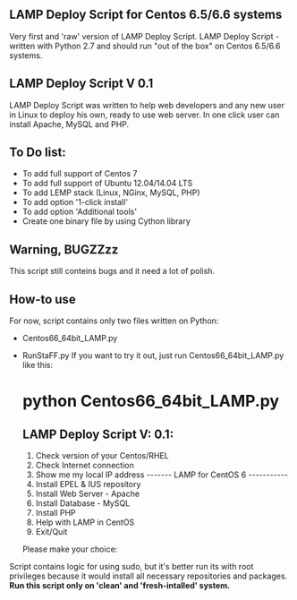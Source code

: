 ## LAMP Deploy Script for Centos 6.5/6.6 systems
Very first and 'raw' version of LAMP Deploy Script. LAMP Deploy Script - written with Python 2.7 and should run "out of the box" on Centos 6.5/6.6 systems. 


## LAMP Deploy Script V 0.1
LAMP Deploy Script was written to help web developers and any new user in Linux to deploy his own, ready to use web server. In one click user can install Apache, MySQL and PHP. 


## To Do list:
- To add full support of Centos 7 
- To add full support of Ubuntu 12.04/14.04 LTS
- To add LEMP stack (Linux, NGinx, MySQL, PHP)
- To add option '1-click install'
- To add option 'Additional tools'
- Create one binary file by using Cython library

## Warning, BUGZZzz
This script still conteins bugs and it need a lot of polish. 

## How-to use
For now, script contains only two files written on Python:
- Centos66_64bit_LAMP.py
- RunStaFF.py
If you want to try it out, just run Centos66_64bit_LAMP.py like this:


	# python Centos66_64bit_LAMP.py

    LAMP Deploy Script V: 0.1:
    --------------------------

    1. Check version of your Centos/RHEL
    2. Check Internet connection
    3. Show me my local IP address
    ------- LAMP for CentOS 6 -----------
    4. Install EPEL & IUS repository
    5. Install Web Server - Apache
    6. Install Database - MySQL
    7. Install PHP
    8. Help with LAMP in CentOS
    9. Exit/Quit

	Please make your choice:

Script contains logic for using sudo, but it's better run its with root privileges because it would install all necessary repositories and packages. **Run this script only on 'clean' and 'fresh-intalled' system.** 







